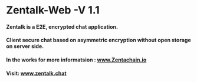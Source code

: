 # Zentalk-Web -V 1.1

#### Zentalk is a E2E, encrypted chat application.

#### Client secure chat based on asymmetric encryption without open storage on server side.

#### In the works for more informatsion : www.Zentachain.io 

#### Visit: www.zentalk.chat
